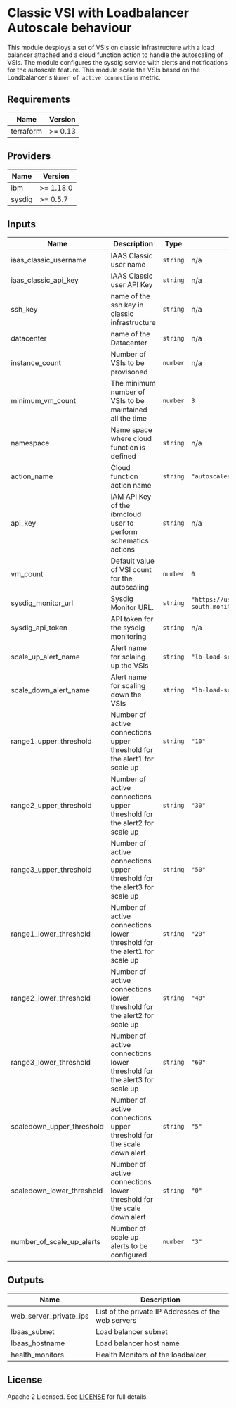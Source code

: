# Classic VSI with Loadbalancer Autoscale behaviour

This module desploys a set of VSIs on classic infrastructure with a load balancer attached and a cloud function action to handle the autoscaling of VSIs. The module configures the sysdig service with alerts and notifications for the autoscale feature. This module scale the VSIs based on the Loadbalancer's `Numer of active connections` metric.  

## Requirements

| Name | Version |
|------|---------|
| terraform | >= 0.13 |


## Providers

| Name | Version |
|------|---------|
| ibm | >= 1.18.0 |
| sysdig | >= 0.5.7 |

## Inputs

| Name | Description | Type | Default | Required |
|------|-------------|------|---------|:--------:|
| iaas\_classic\_username|IAAS Classic user name | `string` | n/a | yes |
| iaas\_classic\_api\_key | IAAS Classic user API Key | `string` | n/a | yes |
| ssh\_key | name of the ssh key in classic infrastructure | `string` | n/a | yes |
| datacenter | name of the Datacenter | `string` | n/a | yes |
| instance\_count | Number of VSIs to be provisoned | `number` | n/a | yes |
| minimum\_vm\_count | The minimum number of VSIs to be maintained all the time | `number` | `3` | no |
| namespace | Name space where cloud function is defined | `string` | n/a | yes |
| action\_name | Cloud function action name | `string` | `"autoscaleaction"` | no |
| api\_key | IAM API Key of the ibmcloud user to perform schematics actions | `string` | n/a | yes |
| vm\_count | Default value of VSI count for the autoscaling | `number` | `0` | no |
| sysdig\_monitor\_url | Sysdig Monitor URL. | `string` | `"https://us-south.monitoring.cloud.ibm.com"`| no |
| sysdig\_api\_token | API token for the sysdig monitoring | `string` | n/a | yes |
| scale\_up\_alert\_name | Alert name for sclaing up the VSIs | `string` | `"lb-load-scale-up-alert"` | no |
| scale\_down\_alert\_name | Alert name for scaling down the VSIs | `string` | `"lb-load-scale-down-alert"` | no |
|range1\_upper\_threshold | Number of active connections upper threshold for the alert1 for scale up | `string` | `"10"` | no |
|range2\_upper\_threshold | Number of active connections upper threshold for the alert2 for scale up | `string` | `"30"` | no |
|range3\_upper\_threshold | Number of active connections upper threshold for the alert3 for scale up | `string` | `"50"` | no |
|range1\_lower\_threshold | Number of active connections lower threshold for the alert1 for scale up | `string` | `"20"` | no |
|range2\_lower\_threshold | Number of active connections lower threshold for the alert2 for scale up | `string` | `"40"` | no |
|range3\_lower\_threshold | Number of active connections lower threshold for the alert3 for scale up | `string` | `"60"` | no |
|scaledown\_upper\_threshold | Number of active connections upper threshold for the scale down alert | `string` | `"5"`  | no |
|scaledown\_lower\_threshold | Number of active connections lower threshold for the scale down alert | `string` | `"0"`  | no |
| number\_of\_scale\_up\_alerts | Number of scale up alerts to be configured | `number` | `"3"` | no |



## Outputs

| Name | Description |
|------|-------------|
| web\_server\_private\_ips | List of the private IP Addresses of the web servers |
| lbaas\_subnet | Load balancer subnet |
| lbaas\_hostname | Load balancer host name |
| health\_monitors| Health Monitors of the loadbalcer |

## License

Apache 2 Licensed. See [LICENSE](LICENSE) for full details.


